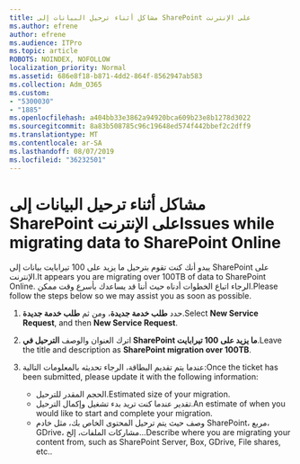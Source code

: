 ```yaml
---
title: مشاكل أثناء ترحيل البيانات إلى SharePoint على الإنترنت
ms.author: efrene
author: efrene
ms.audience: ITPro
ms.topic: article
ROBOTS: NOINDEX, NOFOLLOW
localization_priority: Normal
ms.assetid: 686e8f18-b871-4dd2-864f-8562947ab583
ms.collection: Adm_O365
ms.custom:
- "5300030"
- "1885"
ms.openlocfilehash: a404bb33e3862a94920bca609b23e8b1278d3022
ms.sourcegitcommit: 8a83b508785c96c19648ed574f442bbef2c2dff9
ms.translationtype: MT
ms.contentlocale: ar-SA
ms.lasthandoff: 08/07/2019
ms.locfileid: "36232501"
---
```

# <a name="issues-while-migrating-data-to-sharepoint-online"></a><span data-ttu-id="39201-102">مشاكل أثناء ترحيل البيانات إلى SharePoint على الإنترنت</span><span class="sxs-lookup"><span data-stu-id="39201-102">Issues while migrating data to SharePoint Online</span></span>

<span data-ttu-id="39201-103">يبدو أنك كنت تقوم بترحيل ما يزيد على 100 تيرابايت بيانات إلى SharePoint على الإنترنت.</span><span class="sxs-lookup"><span data-stu-id="39201-103">It appears you are migrating over 100TB of data to SharePoint Online.</span></span> <span data-ttu-id="39201-104">الرجاء اتباع الخطوات أدناه حيث أننا قد يساعدك بأسرع وقت ممكن.</span><span class="sxs-lookup"><span data-stu-id="39201-104">Please follow the steps below so we may assist you as soon as possible.</span></span> 

1. <span data-ttu-id="39201-105">حدد **طلب خدمة جديدة**، ومن ثم **طلب خدمة جديدة**.</span><span class="sxs-lookup"><span data-stu-id="39201-105">Select **New Service Request**, and then **New Service Request**.</span></span> 
2. <span data-ttu-id="39201-106">اترك العنوان والوصف **الترحيل في SharePoint ما يزيد على 100 تيرابايت**.</span><span class="sxs-lookup"><span data-stu-id="39201-106">Leave the title and description as **SharePoint migration over 100TB**.</span></span>
3. <span data-ttu-id="39201-107">عندما يتم تقديم البطاقة، الرجاء تحديثه بالمعلومات التالية:</span><span class="sxs-lookup"><span data-stu-id="39201-107">Once the ticket has been submitted, please update it with the following information:</span></span> 

    - <span data-ttu-id="39201-108">الحجم المقدر للترحيل.</span><span class="sxs-lookup"><span data-stu-id="39201-108">Estimated size of your migration.</span></span>
    - <span data-ttu-id="39201-109">تقدير عندما كنت تريد بدء تشغيل وإكمال الترحيل.</span><span class="sxs-lookup"><span data-stu-id="39201-109">An estimate of when you would like to start and complete your migration.</span></span>
    - <span data-ttu-id="39201-110">وصف حيث يتم ترحيل المحتوى الخاص بك، مثل خادم SharePoint، مربع، GDrive، مشاركات الملفات، إلخ...</span><span class="sxs-lookup"><span data-stu-id="39201-110">Describe where you are migrating your content from, such as SharePoint Server, Box, GDrive, File shares, etc..</span></span>


  

